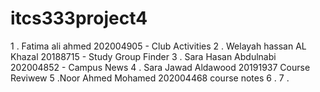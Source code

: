 # itcs333project4
1 . Fatima ali ahmed 202004905 - Club Activities
2 . Welayah hassan AL Khazal 20188715 - Study Group Finder
3 . Sara Hasan Abdulnabi 202004852 - Campus News
4 . Sara Jawad Aldawood 20191937 Course Reviwew 
5 .Noor Ahmed Mohamed 202004468 course notes
6 .
7 .
